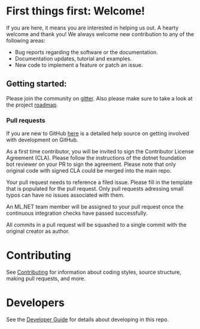 # First things first: Welcome!

If you are here, it means you are interested in helping us out. A hearty welcome and thank you! We always welcome new contribution to any of the following areas:
* Bug reports regarding the software or the documentation.
* Documentation updates, tutorial and examples.
* New code to implement a feature or patch an issue.

## Getting started:

Please join the community on [gitter](https://gitter.im/dotnet). Also please make sure to take a look at the project [roadmap](ROADMAP.md).

### Pull requests

If you are new to GitHub [here](https://help.github.com/categories/collaborating-with-issues-and-pull-requests/) is a detailed help source on getting involved with development on GitHub.

As a first time contributor, you will be invited to sign the Contributor License Agreement (CLA). Please follow the instructions of the dotnet foundation bot reviewer on your PR to sign the agreement. Please note that only original code with signed CLA could be merged into the main repo.

Your pull request needs to reference a filed issue. Please fill in the template that is populated for the pull request. Only pull requests adressing small typos can have no issues associated with them.

An ML.NET team member will be assigned to your pull request once the continuous integration checks have passed successfully.

All commits in a pull request will be squashed to a single commit with the original creator as author.

# Contributing

See [Contributing](Documentation/project-docs/contributing.md) for information about coding styles, source structure, making pull requests, and more.

# Developers

See the [Developer Guide](Documentation/project-docs/developer-guide.md) for details about developing in this repo.
